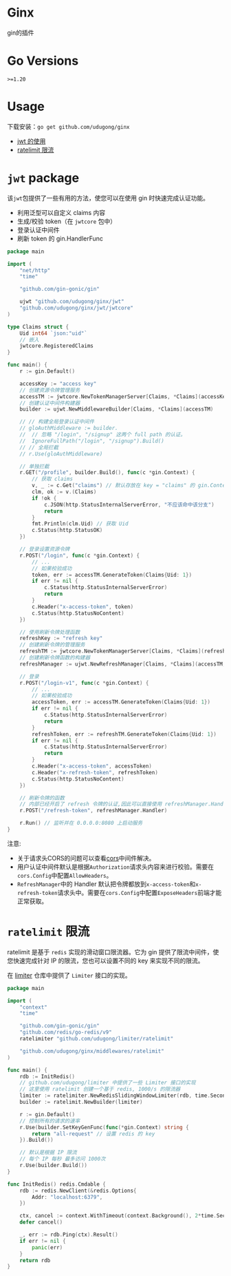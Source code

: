 # Ginx
gin的插件



Go Versions
==================

`>=1.20`



# Usage

下载安装：`go get github.com/udugong/ginx`

  * [jwt 的使用](#jwt-package)
  * [ratelimit 限流](#ratelimit-限流)



# `jwt` package

该`jwt`包提供了一些有用的方法，使您可以在使用 gin 时快速完成认证功能。

- 利用泛型可以自定义 claims 内容
- 生成/校验 token（在 `jwtcore` 包中）
- 登录认证中间件
- 刷新 token 的 gin.HandlerFunc

```go
package main

import (
	"net/http"
	"time"

	"github.com/gin-gonic/gin"

	ujwt "github.com/udugong/ginx/jwt"
	"github.com/udugong/ginx/jwt/jwtcore"
)

type Claims struct {
	Uid int64 `json:"uid"`
	// 嵌入
	jwtcore.RegisteredClaims
}

func main() {
	r := gin.Default()

	accessKey := "access key"
	// 创建资源令牌管理服务
	accessTM := jwtcore.NewTokenManagerServer[Claims, *Claims](accessKey, 10*time.Minute)
	// 创建认证中间件构建器
	builder := ujwt.NewMiddlewareBuilder[Claims, *Claims](accessTM)

	// // 构建全局登录认证中间件
	// gloAuthMiddleware := builder.
	// 	// 忽略 "/login", "/signup" 这两个 full path 的认证。
	// 	IgnoreFullPath("/login", "/signup").Build()
	// // 全局拦截
	// r.Use(gloAuthMiddleware)

	// 单独拦截
	r.GET("/profile", builder.Build(), func(c *gin.Context) {
		// 获取 claims
		v, _ := c.Get("claims") // 默认存放在 key = "claims" 的 gin.Context 中.
		clm, ok := v.(Claims)
		if !ok {
			c.JSON(http.StatusInternalServerError, "不应该命中该分支")
			return
		}
		fmt.Println(clm.Uid) // 获取 Uid
		c.Status(http.StatusOK)
	})

	// 登录设置资源令牌
	r.POST("/login", func(c *gin.Context) {
		// ...
		// 如果校验成功
		token, err := accessTM.GenerateToken(Claims{Uid: 1})
		if err != nil {
			c.Status(http.StatusInternalServerError)
			return
		}
		c.Header("x-access-token", token)
		c.Status(http.StatusNoContent)
	})

	// 使用刷新令牌处理函数
	refreshKey := "refresh key"
	// 创建刷新令牌的管理服务
	refreshTM := jwtcore.NewTokenManagerServer[Claims, *Claims](refreshKey, 24*time.Hour)
	// 创建刷新令牌函数的构建器
	refreshManager := ujwt.NewRefreshManager[Claims, *Claims](accessTM, refreshTM)

	// 登录
	r.POST("/login-v1", func(c *gin.Context) {
		// ...
		// 如果校验成功
		accessToken, err := accessTM.GenerateToken(Claims{Uid: 1})
		if err != nil {
			c.Status(http.StatusInternalServerError)
			return
		}
		refreshToken, err := refreshTM.GenerateToken(Claims{Uid: 1})
		if err != nil {
			c.Status(http.StatusInternalServerError)
			return
		}
		c.Header("x-access-token", accessToken)
		c.Header("x-refresh-token", refreshToken)
		c.Status(http.StatusNoContent)
	})

	// 刷新令牌的函数
	// 内部已经开启了 refresh 令牌的认证,因此可以直接使用 refreshManager.Handler 与 relativePath 绑定
	r.POST("/refresh-token", refreshManager.Handler)

	r.Run() // 监听并在 0.0.0.0:8080 上启动服务
}

```

注意:
- 关于请求头CORS的问题可以查看[cors](https://github.com/gin-contrib/cors)中间件解决。
- 用户认证中间件默认是根据`Authorization`请求头内容来进行校验。需要在`cors.Config`中配置`AllowHeaders`。
- `RefreshManager`中的 Handler 默认把令牌都放到`x-access-token`和`x-refresh-token`请求头中。需要在`cors.Config`中配置`ExposeHeaders`前端才能正常获取。



# `ratelimit` 限流

ratelimit 是基于 `redis` 实现的滑动窗口限流器。它为 gin 提供了限流中间件，使您快速完成针对 IP 的限流，您也可以设置不同的 key 来实现不同的限流。

在 [limiter](https://github.com/udugong/limiter) 仓库中提供了 `Limiter` 接口的实现。

```go
package main

import (
	"context"
	"time"

	"github.com/gin-gonic/gin"
	"github.com/redis/go-redis/v9"
	ratelimiter "github.com/udugong/limiter/ratelimit"

	"github.com/udugong/ginx/middlewares/ratelimit"
)

func main() {
	rdb := InitRedis()
	// github.com/udugong/limiter 中提供了一些 Limiter 接口的实现
	// 这里使用 ratelimit 创建一个基于 redis, 1000/s 的限流器
	limiter := ratelimiter.NewRedisSlidingWindowLimiter(rdb, time.Second, 1000)
	builder := ratelimit.NewBuilder(limiter)

	r := gin.Default()
	// 控制所有的请求的速率
	r.Use(builder.SetKeyGenFunc(func(*gin.Context) string {
		return "all-request" // 设置 redis 的 key
	}).Build())

	// 默认是根据 IP 限流
	// 每个 IP 每秒 最多访问 1000次
	r.Use(builder.Build())
}

func InitRedis() redis.Cmdable {
	rdb := redis.NewClient(&redis.Options{
		Addr: "localhost:6379",
	})

	ctx, cancel := context.WithTimeout(context.Background(), 2*time.Second)
	defer cancel()

	_, err := rdb.Ping(ctx).Result()
	if err != nil {
		panic(err)
	}
	return rdb
}

```

